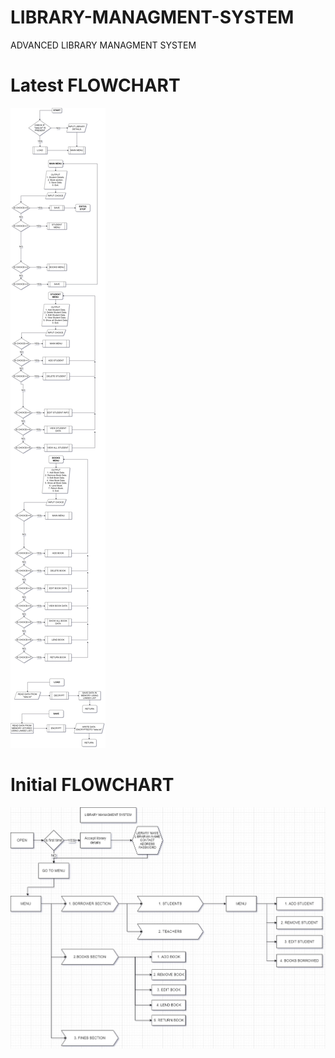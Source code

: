 # LIBRARY-MANAGMENT-SYSTEM
ADVANCED LIBRARY MANAGMENT SYSTEM

# Latest FLOWCHART
 <img src="library managment system_flowchart.jpg" alt="Project logo">

# Initial FLOWCHART
<img src="flow.jpg" alt="Project logo">
